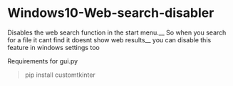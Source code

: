 # Windows10-Web-search-disabler
Disables the web search function in the start menu.__
So when you search for a file it cant find it doesnt show web results__
you can disable this feature in windows settings too

Requirements for gui.py
> pip install customtkinter


